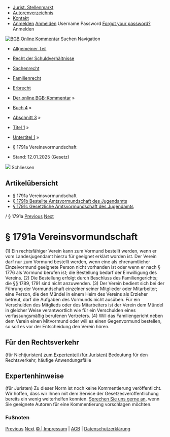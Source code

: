   * [Jurist. Stellenmarkt](https://bgb.kommentar.de/Buch-4/Abschnitt-3/Titel-1/Untertitel-1/</job-board> "Jurist. Stellenmarkt")
  * [Autorenverzeichnis](https://bgb.kommentar.de/Buch-4/Abschnitt-3/Titel-1/Untertitel-1/</Autorenverzeichnis> "Autorenverzeichnis")
  * [Kontakt](https://bgb.kommentar.de/Buch-4/Abschnitt-3/Titel-1/Untertitel-1/</Kontakt>)
  * [Anmelden](https://bgb.kommentar.de/Buch-4/Abschnitt-3/Titel-1/Untertitel-1/<#login> "show login form") [Anmelden](https://bgb.kommentar.de/Buch-4/Abschnitt-3/Titel-1/Untertitel-1/<#> "hide login form") Username Password
[Forgot your password?](https://bgb.kommentar.de/Buch-4/Abschnitt-3/Titel-1/Untertitel-1/</user/forgotpassword>) Anmelden 


[![BGB Online Kommentar](https://bgb.kommentar.de/extension/bgb/design/bgb/images/logo.png)](https://bgb.kommentar.de/Buch-4/Abschnitt-3/Titel-1/Untertitel-1/</> "BGB Online Kommentar")
Suchen
Navigation
  * [Allgemeiner Teil](https://bgb.kommentar.de/Buch-4/Abschnitt-3/Titel-1/Untertitel-1/</Buch-1>)
  * [Recht der Schuldverhältnisse](https://bgb.kommentar.de/Buch-4/Abschnitt-3/Titel-1/Untertitel-1/</Buch-2>)
  * [Sachenrecht](https://bgb.kommentar.de/Buch-4/Abschnitt-3/Titel-1/Untertitel-1/</Buch-3>)
  * [Familienrecht](https://bgb.kommentar.de/Buch-4/Abschnitt-3/Titel-1/Untertitel-1/</Buch-4>)
  * [Erbrecht](https://bgb.kommentar.de/Buch-4/Abschnitt-3/Titel-1/Untertitel-1/</Buch-5>)


  * [Der online BGB-Kommentar](https://bgb.kommentar.de/Buch-4/Abschnitt-3/Titel-1/Untertitel-1/</>) »
  * [Buch 4](https://bgb.kommentar.de/Buch-4/Abschnitt-3/Titel-1/Untertitel-1/</Buch-4>) »
  * [Abschnitt 3](https://bgb.kommentar.de/Buch-4/Abschnitt-3/Titel-1/Untertitel-1/</Buch-4/Abschnitt-3>) »
  * [Titel 1](https://bgb.kommentar.de/Buch-4/Abschnitt-3/Titel-1/Untertitel-1/</Buch-4/Abschnitt-3/Titel-1>) »
  * [Untertitel 1](https://bgb.kommentar.de/Buch-4/Abschnitt-3/Titel-1/Untertitel-1/</Buch-4/Abschnitt-3/Titel-1/Untertitel-1>) »
  * § 1791a Vereinsvormundschaft 
  * Stand: 12.01.2025 (Gesetz) 


![](https://vg01.met.vgwort.de/na/1c9909529ead4f509072c06d9081a7d5)
Schliessen 
## Artikelübersicht
  * § 1791a Vereinsvormundschaft 
  * [ § 1791b Bestellte Amtsvormundschaft des Jugendamts ](https://bgb.kommentar.de/Buch-4/Abschnitt-3/Titel-1/Untertitel-1/</Buch-4/Abschnitt-3/Titel-1/Untertitel-1/Bestellte-Amtsvormundschaft-des-Jugendamts>)
  * [ § 1791c Gesetzliche Amtsvormundschaft des Jugendamts ](https://bgb.kommentar.de/Buch-4/Abschnitt-3/Titel-1/Untertitel-1/</Buch-4/Abschnitt-3/Titel-1/Untertitel-1/Gesetzliche-Amtsvormundschaft-des-Jugendamts>)


/ § 1791a 
[Previous](https://bgb.kommentar.de/Buch-4/Abschnitt-3/Titel-1/Untertitel-1/</Buch-4/Abschnitt-3/Titel-1/Untertitel-2/Kapitel-1/Aufnahme-des-Muendels-in-den-Haushalt-des-Vormunds> "§ 1791 Aufnahme des Mündels in den Haushalt des Vormunds") [Next](https://bgb.kommentar.de/Buch-4/Abschnitt-3/Titel-1/Untertitel-1/</Buch-4/Abschnitt-3/Titel-1/Untertitel-1/Bestellte-Amtsvormundschaft-des-Jugendamts> "§ 1791b Bestellte Amtsvormundschaft des Jugendamts")
# § 1791a Vereinsvormundschaft
(1) Ein rechtsfähiger Verein kann zum Vormund bestellt werden, wenn er vom Landesjugendamt hierzu für geeignet erklärt worden ist. Der Verein darf nur zum Vormund bestellt werden, wenn eine als ehrenamtlicher Einzelvormund geeignete Person nicht vorhanden ist oder wenn er nach § 1776 als Vormund berufen ist; die Bestellung bedarf der Einwilligung des Vereins.
(2) Die Bestellung erfolgt durch Beschluss des Familiengerichts; die §§ 1789, 1791 sind nicht anzuwenden.
(3) Der Verein bedient sich bei der Führung der Vormundschaft einzelner seiner Mitglieder oder Mitarbeiter; eine Person, die den Mündel in einem Heim des Vereins als Erzieher betreut, darf die Aufgaben des Vormunds nicht ausüben. Für ein Verschulden des Mitglieds oder des Mitarbeiters ist der Verein dem Mündel in gleicher Weise verantwortlich wie für ein Verschulden eines verfassungsmäßig berufenen Vertreters.
(4) Will das Familiengericht neben dem Verein einen Mitvormund oder will es einen Gegenvormund bestellen, so soll es vor der Entscheidung den Verein hören.
## Für den Rechtsverkehr 
(für Nichtjuristen)
[zum Expertenteil (für Juristen)](https://bgb.kommentar.de/Buch-4/Abschnitt-3/Titel-1/Untertitel-1/<#expertenhinweise>)
Bedeutung für den Rechtsverkehr, häufige Anwendungsfälle
## Expertenhinweise
(für Juristen)
Zu dieser Norm ist noch keine Kommentierung veröffentlicht. Wir hoffen, dass wir Ihnen mit dem Service der Gesetzesveröffentlichung bereits ein wenig weiterhelfen konnten. [Sprechen Sie uns gerne an](https://bgb.kommentar.de/Buch-4/Abschnitt-3/Titel-1/Untertitel-1/</Kontakt>), wenn Sie geeignete Autoren für eine Kommentierung vorschlagen möchten. 
### Fußnoten
[Previous](https://bgb.kommentar.de/Buch-4/Abschnitt-3/Titel-1/Untertitel-1/</Buch-4/Abschnitt-3/Titel-1/Untertitel-2/Kapitel-1/Aufnahme-des-Muendels-in-den-Haushalt-des-Vormunds> "§ 1791 Aufnahme des Mündels in den Haushalt des Vormunds") [Next](https://bgb.kommentar.de/Buch-4/Abschnitt-3/Titel-1/Untertitel-1/</Buch-4/Abschnitt-3/Titel-1/Untertitel-1/Bestellte-Amtsvormundschaft-des-Jugendamts> "§ 1791b Bestellte Amtsvormundschaft des Jugendamts")
[© | Impressum](https://bgb.kommentar.de/Buch-4/Abschnitt-3/Titel-1/Untertitel-1/</Kontakt>) | [AGB](https://bgb.kommentar.de/Buch-4/Abschnitt-3/Titel-1/Untertitel-1/</AGB>) | [Datenschutzerklärung](https://bgb.kommentar.de/Buch-4/Abschnitt-3/Titel-1/Untertitel-1/</Datenschutzerklaerung-fuer-Leser>)
